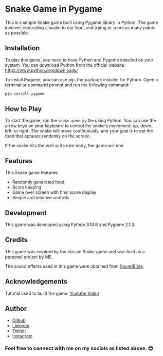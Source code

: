 # Snake Game in Pygame

This is a simple Snake game built using Pygame library in Python. The game involves controlling a snake to eat food, and trying to score as many points as possible.

## Installation

To play this game, you need to have Python and Pygame installed on your system. You can download Python from the official website: https://www.python.org/downloads/ 

To install Pygame, you can use pip, the package installer for Python. Open a terminal or command prompt and run the following command:

```sh
pip install pygame
```

## How to Play

To start the game, run the `snake-game.py` file using Python. You can use the arrow keys on your keyboard to control the snake's movement: up, down, left, or right. The snake will move continuously, and your goal is to eat the food that appears randomly on the screen.

If the snake hits the wall or its own body, the game will end.

## Features

This Snake game features:

- Randomly generated food
- Score keeping
- Game over screen with final score display
- Simple and intuitive controls

## Development

This game was developed using Python 3.10.9 and Pygame 2.1.0.

## Credits

This game was inspired by the classic Snake game and was built as a personal project by ME.

The sound effects used in this game were obtained from [SoundBible](https://soundbible.com/). 

## Acknowledgements

Tutorial used to build the game: [Youtube Video](https://www.youtube.com/watch?v=SUtHKHwUKT4&t=1073s)

## Author
- [Github](https://github.com/Klaus-in-Tech)
- [LinkedIn](https://www.linkedin.com/in/kakoozaallanklaus/)
- [Twitter](https://twitter.com/Klaus_in_Tech)
- [Instagram](https://instagram.com/klaus_allan_?igshid=ZDdkNTZiNTM=)

### Feel free to connect with me on my socials as listed above. 😊
